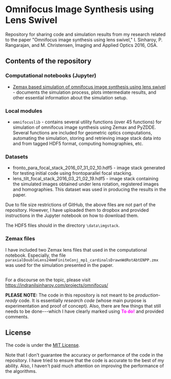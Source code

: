 # Omnifocus Image Synthesis using Lens Swivel

Repository for sharing code and simulation results from my research related to 
the paper "Omnifocus image synthesis using lens swivel," I. Sinharoy, P. Rangarajan, 
and M. Christensen, Imaging and Applied Optics 2016, OSA. 


## Contents of the repository

### Computational notebooks (Jupyter)

* [Zemax based simulation of omnifocus image synthesis using lens swivel](https://dl.dropboxusercontent.com/u/20104715/github/cosi2016_omnifocus/omnifocus_simulation.html) - documents the simulation process, plots imtermediate results, and other essential information about the simulation setup.

### Local modules

* `omnifocuslib` - contains several utility functions (over 45 functions) for simulation of 
   omnifocus image synthesis using Zemax and PyZDDE. Several functions are included for 
   geometric optics computations, automating the simulation, storing and retrieving image 
   stack data into and from tagged HDF5 format, computing homographies, etc. 

### Datasets

* fronto_para_focal_stack_2016_07_31_02_10.hdf5 - image stack generated for testing initial code using frontoparallel focal stacking.
* lens_tilt_focal_stack_2016_03_21_02_19.hdf5 - image stack containing the simulated images obtained under lens rotation, registered images and homographies. This dataset was used in producing the results in the paper. 

Due to file size restrictions of GitHub, the above files are not part of the repository. However, I have uploaded them to dropbox and provided instructions in the Jupyter notebook on how to download them.

The HDF5 files should in the directory `\data\imgstack`. 

### Zemax files

I have included two Zemax lens files that used in the computational notebook. Especially, the file 
`paraxialDoubleLens24mmFiniteConj_mp1_cardinalsDrawnWdRotAbtENPP.zmx` was used for the simulation presented in the paper. 




## 


For a discourse on the topic, please visit https://indranilsinharoy.com/projects/omnifocus/


**PLEASE NOTE:** The code in this repository is not meant to be *production-ready* code. It is essentially *research code* (whose main purpose is experimentation and proof of concept). Also, there are few things that still needs to be done---which I have clearly marked using **<font color='magenta'>To do!</font>** and provided comments.   



## License

The code is under the [MIT License](http://opensource.org/licenses/MIT).

Note that I don't guarantee the accuracy or performance of the code in the repository. I 
have tried to ensure that the code is accurate to the best of my ability. Also, I haven't
paid much attention on improving the performance of the algorithms. 
